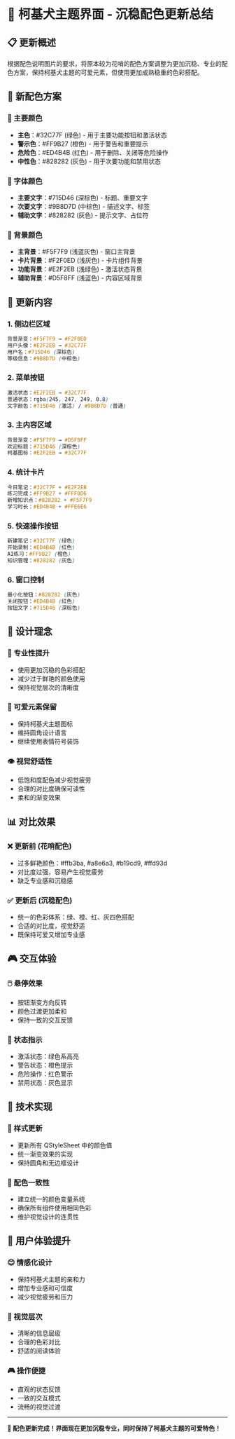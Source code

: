 # 🎨 柯基犬主题界面 - 沉稳配色更新总结

## 📋 更新概述

根据配色说明图片的要求，将原本较为花哨的配色方案调整为更加沉稳、专业的配色方案，保持柯基犬主题的可爱元素，但使用更加成熟稳重的色彩搭配。

## 🎨 新配色方案

### 🌈 主要颜色
- **主色**：#32C77F (绿色) - 用于主要功能按钮和激活状态
- **警示色**：#FF9B27 (橙色) - 用于警告和重要提示
- **危险色**：#ED4B4B (红色) - 用于删除、关闭等危险操作
- **中性色**：#828282 (灰色) - 用于次要功能和禁用状态

### 📝 字体颜色
- **主要文字**：#715D46 (深棕色) - 标题、重要文字
- **次要文字**：#9B8D7D (中棕色) - 描述文字、标签
- **辅助文字**：#828282 (灰色) - 提示文字、占位符

### 🎨 背景颜色
- **主背景**：#F5F7F9 (浅蓝灰色) - 窗口主背景
- **卡片背景**：#F2F0ED (浅灰色) - 卡片组件背景
- **功能背景**：#E2F2EB (浅绿色) - 激活状态背景
- **辅助背景**：#D5F8FF (浅蓝色) - 内容区域背景

## 🔄 更新内容

### 1. 侧边栏区域
```css
背景渐变：#F5F7F9 → #F2F0ED
用户头像：#E2F2EB → #32C77F
用户名：#715D46 (深棕色)
等级信息：#9B8D7D (中棕色)
```

### 2. 菜单按钮
```css
激活状态：#E2F2EB → #32C77F
普通状态：rgba(245, 247, 249, 0.8)
文字颜色：#715D46 (激活) / #9B8D7D (普通)
```

### 3. 主内容区域
```css
背景渐变：#F5F7F9 → #D5F8FF
欢迎标题：#715D46 (深棕色)
柯基图标：#E2F2EB → #32C77F
```

### 4. 统计卡片
```css
今日笔记：#32C77F + #E2F2EB
练习完成：#FF9B27 + #FFF0D6
新增知识点：#828282 + #F5F7F9
学习时长：#ED4B4B + #FFE6E6
```

### 5. 快速操作按钮
```css
新建笔记：#32C77F (绿色)
开始录制：#ED4B4B (红色)
AI练习：#FF9B27 (橙色)
知识管理：#828282 (灰色)
```

### 6. 窗口控制
```css
最小化按钮：#828282 (灰色)
关闭按钮：#ED4B4B (红色)
按钮文字：#715D46 (深棕色)
```

## 🎯 设计理念

### 🏢 专业性提升
- 使用更加沉稳的色彩搭配
- 减少过于鲜艳的颜色使用
- 保持视觉层次的清晰度

### 🐾 可爱元素保留
- 保持柯基犬主题图标
- 维持圆角设计语言
- 继续使用表情符号装饰

### 👁️ 视觉舒适性
- 低饱和度配色减少视觉疲劳
- 合理的对比度确保可读性
- 柔和的渐变效果

## 📊 对比效果

### ❌ 更新前 (花哨配色)
- 过多鲜艳颜色：#ffb3ba, #a8e6a3, #b19cd9, #ffd93d
- 对比度过强，容易产生视觉疲劳
- 缺乏专业感和沉稳感

### ✅ 更新后 (沉稳配色)
- 统一的色彩体系：绿、橙、红、灰四色搭配
- 合适的对比度，视觉舒适
- 既保持可爱又增加专业感

## 🎮 交互体验

### 🖱️ 悬停效果
- 按钮渐变方向反转
- 颜色过渡更加柔和
- 保持一致的交互反馈

### 🎨 状态指示
- 激活状态：绿色系高亮
- 警告状态：橙色提示
- 危险操作：红色警示
- 禁用状态：灰色显示

## 🚀 技术实现

### 📱 样式更新
- 更新所有 QStyleSheet 中的颜色值
- 统一渐变效果的实现
- 保持圆角和无边框设计

### 🎨 配色一致性
- 建立统一的颜色变量系统
- 确保所有组件使用相同色彩
- 维护视觉设计的连贯性

## 🎯 用户体验提升

### 😊 情感化设计
- 保持柯基犬主题的亲和力
- 增加专业感和可信度
- 减少视觉疲劳和压力

### 🎨 视觉层次
- 清晰的信息层级
- 合理的色彩对比
- 舒适的阅读体验

### 🎮 操作便捷
- 直观的状态反馈
- 一致的交互模式
- 流畅的视觉过渡

---

**🎨 配色更新完成！界面现在更加沉稳专业，同时保持了柯基犬主题的可爱特色！**
